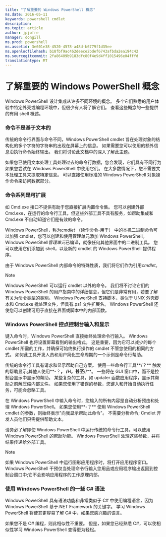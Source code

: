 ```yaml
---
title: "了解重要的 Windows PowerShell 概念"
ms.date: 2016-05-11
keywords: powershell cmdlet
description: 
ms.topic: article
author: jpjofre
manager: dongill
ms.prod: powershell
ms.assetid: 3e601e38-4520-4578-a48d-b6779f1d35ee
ms.openlocfilehash: b18fbf9ac462deece2bdef6743afbda2ea194c42
ms.sourcegitcommit: 2fa86409b9183dfc80f4e9d4ff1015496e04fffd
translationtype: MT
---
```

# 了解重要的 Windows PowerShell 概念
Windows PowerShell 设计集成从许多不同环境的概念。 多个它们熟悉的用户体验中特定外壳或编程环境中，但很少有人将了解它们。 查看这些概念的一些提供的有用 shell 概述。

### 命令不是基于文本的
传统的命令行界面与命令不同，Windows PowerShell cmdlet 旨在处理对象的结构化的多个字符的字符串的出现在屏幕上的信息。 如果需要您可以使用的额外信息沿执行命令始终输出。 我们将讨论此文档中的深入了解此主题。

如果您已使用文本处理工具处理过去的命令行数据，您会发现，它们具有不同行为如果您尝试在 Windows PowerShell 中使用它们。 在大多数情况下，您不需要文本处理工具来提取特定信息。 可以直接使用标准的 Windows PowerShell 对象操作命令来访问数据部分。

### 命令系列是可扩展
如 Cmd.exe 接口不提供有助于您直接扩展内置命令集。 您可以创建外部 Cmd.exe，在运行的命令行工具，但这些外部工具不具有服务，如帮助集成和 Cmd.exe 不自动知道它们是有效的命令。

Windows PowerShell，称为*cmdlet* （读作命令-用于） 中的本机二进制命令可以加强 cmdlet，您可以创建和使用管理单元添加 Windows PowerShell。 Windows PowerShell*管理单元*已编译，就像任何其他界面中的二进制工具。 您可以使用它们添加到 shell，以及新的 cmdlet 的 Windows PowerShell 提供程序。

由于 Windows PowerShell 内部命令的特殊性质，我们将它们作为引用*cmdlet*。

> [!NOTE]
> Windows PowerShell 可以运行 cmdlet 以外的命令。 我们将不讨论它们的 Windows PowerShell 的用户指南中的详细信息，但它们是非常有用，若要了解有关为命令类型的类别。 Windows PowerShell 支持脚本，类似于 UNIX 外壳脚本和 Cmd.exe 批处理文件，但具有.ps1 文件扩展名。 Windows PowerShell 还使您可以创建可用于直接在界面或脚本中的内部函数。

### Windows PowerShell 控点控制台输入和显示
键入命令时，Windows PowerShell 直接始终处理命令行输入。 Windows PowerShell 也将设置屏幕看到的输出格式。 这是重要，因为它可以减少的每个 cmdlet 所需的工作，并确保可始终执行操作的 cmdlet 不管您使用的相同的方式。 如何此工具开发人员和用户简化生命周期的一个示例是命令行帮助。

传统的命令行工具有请求和显示帮助自己方案。 使用一些命令行工具**/？** 触发的帮助显示;其他人使用**-？**， **/H**，甚至**//**。 一些将在 GUI 窗口中，而不是控制台显示中显示的帮助。 某些复杂的工具，如 updater 函数应用程序，显示其帮助之前解压缩内部文件。 如果您使用了错误的参数，您键入和开始自动执行任务，可能会忽略工具。

在 Windows PowerShell 中输入命令时，您输入的所有内容是自动分析预由和处理 Windows PowerShell。 如果您使用**-？** 使用 Windows PowerShell cmdlet 的参数，则始终表示"向我显示帮助此命令"。 不需要分析命令; Cmdlet 开发人员他们只需提供帮助文本。

请务必了解即使 Windows PowerShell 中运行传统的命令行工具，可以使用 Windows PowerShell 的帮助功能。 Windows PowerShell 处理这些参数，并将结果传递给外部工具。

> [!NOTE]
> 如果 Windows PowerShell 中运行图形应用程序时，将打开应用程序窗口。 Windows PowerShell 干预仅当处理命令行输入您用品或应用程序输出返回到控制台窗口中;它不会影响应用程序的工作原理内部。

### 使用 Windows PowerShell 的一些 C# 语法
Windows PowerShell 具有语法功能和非常类似于 C# 中使用编程语言，因为 Windows PowerShell 基于.NET Framework 的关键字。 学习 Windows PowerShell 将使其更容易了解 C# 中，如果您感兴趣的语言。

如果您不是 C# 编程，则此相似性不重要。 但是，如果您已经熟悉 C#，可以使相似性学习 Windows PowerShell 变得更为轻松。

